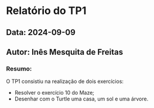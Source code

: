 # Relatório do TP1

## Data: 2024-09-09
## Autor: Inês Mesquita de Freitas

### Resumo:
O TP1 consistiu na realização de dois exercícios:
* Resolver o exercício 10 do Maze;
* Desenhar com o Turtle uma casa, um sol e uma árvore.
